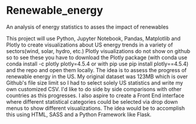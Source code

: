 # Renewable_energy
An analysis of energy statistics to asses the impact of renewables

This project will use Python, Jupyter Notebook, Pandas, Matplotlib and Plotly to create visualizations about US energy trends in a 
variety of sectors(wind, solar, hydro, etc.) Plotly visualizations do not show on github so to see these you have to download the Plotly package (with conda use conda install -c plotly plotly=4.5.4 or with pip use pip install plotly==4.5.4) and the repo and open them locally. The idea is to assess the progress of renewable energy in the US. My original dataset was 123MB which is over Github's file size limit so I had to select solely US statistics and write my own customized CSV. I'd like to do side by side comparisons with other countries as this progresses. I also aspire to create a Front End interface where different statistical categories could be selected via drop down menus to show different visualizations. The idea would be to accomplish this using HTML, SASS and a Python Framework like Flask. 
